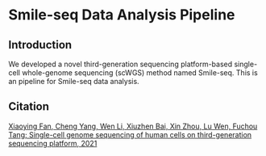 Smile-seq Data Analysis Pipeline
===========

Introduction
------
We developed a novel third-generation sequencing platform-based single-cell whole-genome sequencing (scWGS) method named Smile-seq. 
This is an pipeline for Smile-seq data analysis. 


Citation
--------
[Xiaoying Fan, Cheng Yang, Wen Li, Xiuzhen Bai, Xin Zhou, Lu Wen, Fuchou Tang; Single-cell genome sequencing of human cells on third-generation sequencing platform, 2021]()
